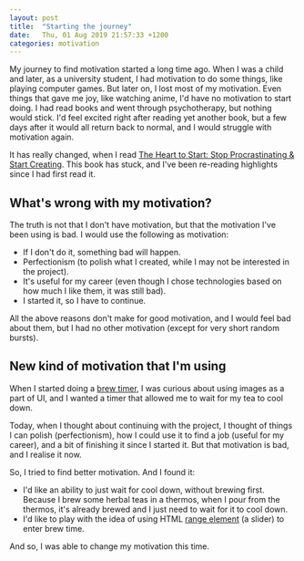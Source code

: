 ```yaml
---
layout: post
title:  "Starting the journey"
date:   Thu, 01 Aug 2019 21:57:33 +1200
categories: motivation
---
```


My journey to find motivation started a long time ago. When I was a child and
later, as a university student, I had motivation to do some things, like playing
computer games. But later on, I lost most of my motivation. Even things that
gave me joy, like watching anime, I'd have no motivation to start doing. I had
read books and went through psychotherapy, but nothing would stick. I'd feel 
excited right after reading yet another book, but a few days after it would all
return back to normal, and I would struggle with motivation again.

It has really changed, when I read [The Heart to Start: Stop Procrastinating & Start
Creating](https://www.amazon.com/Heart-Start-Inner-Your-Shine-ebook/dp/B077XRMBR9/ref=tmm_kin_swatch_0?_encoding=UTF8&qid=1563193881&sr=8-1).
This book has stuck, and I've been re-reading highlights since I had first read
it.

## What's wrong with my motivation?

The truth is not that I don't have motivation, but that the motivation I've been
using is bad. I would use the following as motivation:

* If I don't do it, something bad will happen.
* Perfectionism (to polish what I created, while I may not be interested in the
  project).
* It's useful for my career (even though I chose technologies based on how much
  I like them, it was still bad).
* I started it, so I have to continue.

All the above reasons don't make for good motivation, and I would feel bad about
them, but I had no other motivation (except for very short random bursts).

## New kind of motivation that I'm using

When I started doing a [brew timer](/brew-cooldown), I was curious about using
images as a part of UI, and I wanted a timer that allowed me to wait for my tea
to cool down.

Today, when I thought about continuing with the project, I thought of things I
can polish (perfectionism), how I could use it to find a job (useful for my
career), and a bit of finishing it since I started it. But that motivation is
bad, and I realise it now.

So, I tried to find better motivation. And I found it:

* I'd like an ability to just wait for cool down, without brewing first. Because
  I brew some herbal teas in a thermos, when I pour from the thermos, it's
  already brewed and I just need to wait for it to cool down.
* I'd like to play with the idea of using HTML [range
  element](https://developer.mozilla.org/en-US/docs/Web/HTML/Element/input/range)
  (a slider) to enter brew time.

And so, I was able to change my motivation this time.
